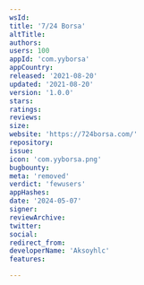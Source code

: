 ```yaml
---
wsId: 
title: '7/24 Borsa'
altTitle: 
authors: 
users: 100
appId: 'com.yyborsa'
appCountry: 
released: '2021-08-20'
updated: '2021-08-20'
version: '1.0.0'
stars: 
ratings: 
reviews: 
size: 
website: 'https://724borsa.com/'
repository: 
issue: 
icon: 'com.yyborsa.png'
bugbounty: 
meta: 'removed'
verdict: 'fewusers'
appHashes: 
date: '2024-05-07'
signer: 
reviewArchive: 
twitter: 
social: 
redirect_from: 
developerName: 'Aksoyhlc'
features: 

---
```


